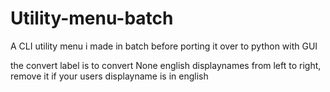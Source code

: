 # Utility-menu-batch

A CLI utility menu i made in batch before porting it over to python with GUI 

the convert label is to convert None english displaynames from left to right, remove it if your users displayname is in english 
